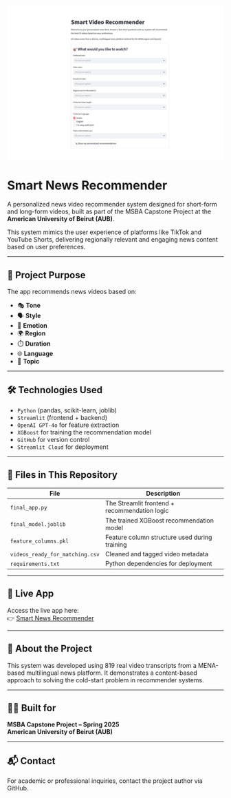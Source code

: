 ![Smart News Recommender](https://raw.githubusercontent.com/Charbelhk7/smart-news-recommender/main/app_preview.jpg)

# Smart News Recommender

A personalized news video recommender system designed for short-form and long-form videos, built as part of the MSBA Capstone Project at the **American University of Beirut (AUB)**.

This system mimics the user experience of platforms like TikTok and YouTube Shorts, delivering regionally relevant and engaging news content based on user preferences.

---

## 🎯 Project Purpose

The app recommends news videos based on:

- 🎭 **Tone**
- 🗣️ **Style**
- 💬 **Emotion**
- 🌍 **Region**
- ⏱️ **Duration**
- 🌐 **Language**
- 📰 **Topic**

---

## 🛠️ Technologies Used

- `Python` (pandas, scikit-learn, joblib)
- `Streamlit` (frontend + backend)
- `OpenAI GPT-4o` for feature extraction
- `XGBoost` for training the recommendation model
- `GitHub` for version control
- `Streamlit Cloud` for deployment

---

## 📂 Files in This Repository

| File | Description |
|------|-------------|
| `final_app.py` | The Streamlit frontend + recommendation logic |
| `final_model.joblib` | The trained XGBoost recommendation model |
| `feature_columns.pkl` | Feature column structure used during training |
| `videos_ready_for_matching.csv` | Cleaned and tagged video metadata |
| `requirements.txt` | Python dependencies for deployment |

---

## 🚀 Live App

Access the live app here:  
👉 [Smart News Recommender](https://smart-news-recommender-pzbh8mjxwqsuf3yac9xryv.streamlit.app)

---

## 📍 About the Project

This system was developed using 819 real video transcripts from a MENA-based multilingual news platform. It demonstrates a content-based approach to solving the cold-start problem in recommender systems.

---

## 👨‍🎓 Built for

**MSBA Capstone Project – Spring 2025**  
**American University of Beirut (AUB)**

---

## 📬 Contact

For academic or professional inquiries, contact the project author via GitHub.
